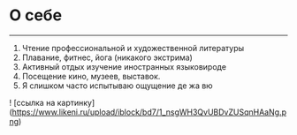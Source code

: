 # O себе
---
1. Чтение профессиональной и художественной литературы
2. Плавание, фитнес, йога (никакого экстрима)
3. Активный отдых изучение иностранных языковироде
4. Посещение кино, музеев, выставок.
5. Я слишком часто испытываю ощущение де жа вю

! [ссылка на картинку] (https://www.likeni.ru/upload/iblock/bd7/1_nsgWH3QvUBDvZUSqnHAaNg.png)